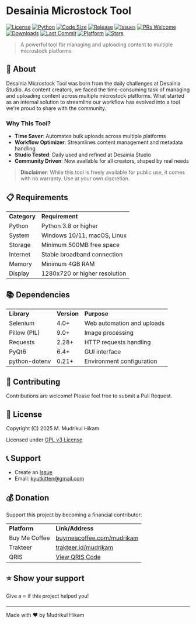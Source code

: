 # Desainia Microstock Tool

[![License](https://img.shields.io/github/license/mudrikam/Desainia-MS-Tool)](LICENSE)
[![Python](https://img.shields.io/badge/python-3.8%2B-blue)](https://www.python.org/)
[![Code Size](https://img.shields.io/github/languages/code-size/mudrikam/Desainia-MS-Tool)](https://github.com/mudrikam/Desainia-MS-Tool)
[![Release](https://img.shields.io/github/v/release/mudrikam/Desainia-MS-Tool?include_prereleases)](https://github.com/mudrikam/Desainia-MS-Tool/releases)
[![Issues](https://img.shields.io/github/issues/mudrikam/Desainia-MS-Tool)](https://github.com/mudrikam/Desainia-MS-Tool/issues)
[![PRs Welcome](https://img.shields.io/badge/PRs-welcome-brightgreen.svg)](CONTRIBUTING.md)
[![Downloads](https://img.shields.io/github/downloads/mudrikam/Desainia-MS-Tool/total)](https://github.com/mudrikam/Desainia-MS-Tool/releases)
[![Last Commit](https://img.shields.io/github/last-commit/mudrikam/Desainia-MS-Tool)](https://github.com/mudrikam/Desainia-MS-Tool/commits/main)
[![Platform](https://img.shields.io/badge/platform-Windows%20%7C%20Linux%20%7C%20macOS-blue)](#)
[![Stars](https://img.shields.io/github/stars/mudrikam/Desainia-MS-Tool)](https://github.com/mudrikam/Desainia-MS-Tool/stargazers)


> A powerful tool for managing and uploading content to multiple microstock platforms

## 🎯 About

Desainia Microstock Tool was born from the daily challenges at Desainia Studio. As content creators, we faced the time-consuming task of managing and uploading content across multiple microstock platforms. What started as an internal solution to streamline our workflow has evolved into a tool we're proud to share with the community.

### Why This Tool?

- **Time Saver**: Automates bulk uploads across multiple platforms
- **Workflow Optimizer**: Streamlines content management and metadata handling
- **Studio Tested**: Daily used and refined at Desainia Studio
- **Community Driven**: Now available for all creators, shaped by real needs

> **Disclaimer**: While this tool is freely available for public use, it comes with no warranty. Use at your own discretion.

## 📋 Requirements

<table>
  <tr>
    <td><b>Category</b></td>
    <td><b>Requirement</b></td>
  </tr>
  <tr>
    <td>Python</td>
    <td>Python 3.8 or higher</td>
  </tr>
  <tr>
    <td>System</td>
    <td>Windows 10/11, macOS, Linux</td>
  </tr>
  <tr>
    <td>Storage</td>
    <td>Minimum 500MB free space</td>
  </tr>
  <tr>
    <td>Internet</td>
    <td>Stable broadband connection</td>
  </tr>
  <tr>
    <td>Memory</td>
    <td>Minimum 4GB RAM</td>
  </tr>
  <tr>
    <td>Display</td>
    <td>1280x720 or higher resolution</td>
  </tr>
</table>

## 📚 Dependencies

<table>
  <tr>
    <td><b>Library</b></td>
    <td><b>Version</b></td>
    <td><b>Purpose</b></td>
  </tr>
  <tr>
    <td>Selenium</td>
    <td>4.0+</td>
    <td>Web automation and uploads</td>
  </tr>
  <tr>
    <td>Pillow (PIL)</td>
    <td>9.0+</td>
    <td>Image processing</td>
  </tr>
  <tr>
    <td>Requests</td>
    <td>2.28+</td>
    <td>HTTP requests handling</td>
  </tr>
  <tr>
    <td>PyQt6</td>
    <td>6.4+</td>
    <td>GUI interface</td>
  </tr>
  <tr>
    <td>python-dotenv</td>
    <td>0.21+</td>
    <td>Environment configuration</td>
  </tr>
</table>

## 🤝 Contributing

Contributions are welcome! Please feel free to submit a Pull Request.

## 📝 License

Copyright (C) 2025 M. Mudrikul Hikam

Licensed under [GPL v3 License](./LICENSE.txt)

## 📞 Support

- Create an [Issue](https://github.com/your-username/Desainia-MS-Tool/issues)
- Email: kyutkitten@gmail.com

## 💰 Donation

Support this project by becoming a financial contributor:

<table>
  <tr>
    <td><b>Platform</b></td>
    <td><b>Link/Address</b></td>
  </tr>
  <tr>
    <td>Buy Me Coffee</td>
    <td><a href="https://www.buymeacoffee.com/mudrikam">buymeacoffee.com/mudrikam</a></td>
  </tr>
  <tr>
    <td>Trakteer</td>
    <td><a href="https://trakteer.id/mudrikam">trakteer.id/mudrikam</a></td>
  </tr>
  <tr>
    <td>QRIS</td>
    <td><a href="https://github.com/mudrikam/Desainia-MS-Tool/blob/main/assets/qris.png">View QRIS Code</a></td>
  </tr>
</table>

## ⭐ Show your support

Give a ⭐️ if this project helped you!

---

Made with ❤️ by Mudrikul Hikam
